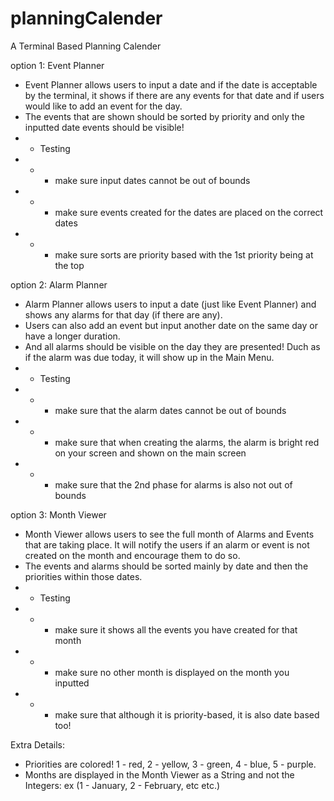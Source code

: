 # planningCalender
A Terminal Based Planning Calender

option 1: Event Planner

- Event Planner allows users to input a date and if the date is acceptable by the terminal, it shows if there are any events for that date and if users would like to add an event for the day.
- The events that are shown should be sorted by priority and only the inputted date events should be visible!
- - Testing
- - - make sure input dates cannot be out of bounds
- - - make sure events created for the dates are placed on the correct dates
- - - make sure sorts are priority based with the 1st priority being at the top
    
option 2: Alarm Planner

- Alarm Planner allows users to input a date (just like Event Planner) and shows any alarms for that day (if there are any).
- Users can also add an event but input another date on the same day or have a longer duration.
- And all alarms should be visible on the day they are presented! Duch as if the alarm was due today, it will show up in the Main Menu.
- - Testing
- - - make sure that the alarm dates cannot be out of bounds
- - - make sure that when creating the alarms, the alarm is bright red on your screen and shown on the main screen
- - - make sure that the 2nd phase for alarms is also not out of bounds
      
option 3: Month Viewer
- Month Viewer allows users to see the full month of Alarms and Events that are taking place. It will notify the users if an alarm or event is not created on the month and encourage them to do so.
- The events and alarms should be sorted mainly by date and then the priorities within those dates.
- - Testing
- - - make sure it shows all the events you have created for that month
- - - make sure no other month is displayed on the month you inputted
- - - make sure that although it is priority-based, it is also date based too!
   
Extra Details:
- Priorities are colored! 1 - red, 2 - yellow, 3 - green, 4 - blue, 5 - purple.
- Months are displayed in the Month Viewer as a String and not the Integers: ex (1 - January, 2 - February, etc etc.)
